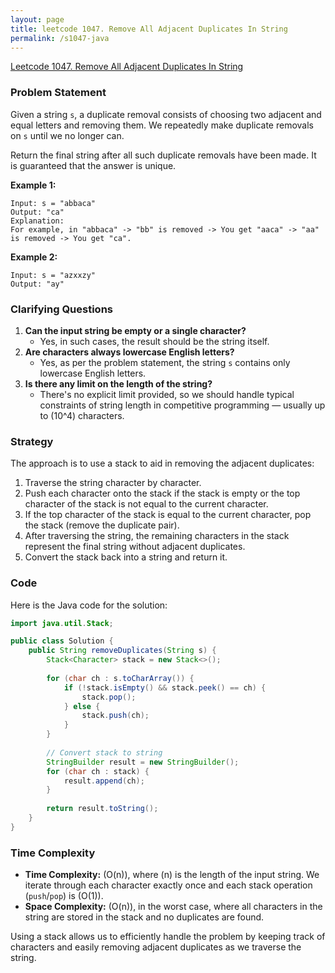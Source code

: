 ```yaml
---
layout: page
title: leetcode 1047. Remove All Adjacent Duplicates In String
permalink: /s1047-java
---
```

[Leetcode 1047. Remove All Adjacent Duplicates In String](https://algoadvance.github.io/algoadvance/l1047)
### Problem Statement
Given a string `s`, a duplicate removal consists of choosing two adjacent and equal letters and removing them. We repeatedly make duplicate removals on `s` until we no longer can.

Return the final string after all such duplicate removals have been made. It is guaranteed that the answer is unique.

**Example 1:**
```
Input: s = "abbaca"
Output: "ca"
Explanation: 
For example, in "abbaca" -> "bb" is removed -> You get "aaca" -> "aa" is removed -> You get "ca".
```

**Example 2:**
```
Input: s = "azxxzy"
Output: "ay"
```

### Clarifying Questions
1. **Can the input string be empty or a single character?**
   - Yes, in such cases, the result should be the string itself.
2. **Are characters always lowercase English letters?**
   - Yes, as per the problem statement, the string `s` contains only lowercase English letters.
3. **Is there any limit on the length of the string?**
   - There's no explicit limit provided, so we should handle typical constraints of string length in competitive programming — usually up to \(10^4\) characters.

### Strategy
The approach is to use a stack to aid in removing the adjacent duplicates:
1. Traverse the string character by character.
2. Push each character onto the stack if the stack is empty or the top character of the stack is not equal to the current character.
3. If the top character of the stack is equal to the current character, pop the stack (remove the duplicate pair).
4. After traversing the string, the remaining characters in the stack represent the final string without adjacent duplicates.
5. Convert the stack back into a string and return it.

### Code
Here is the Java code for the solution:

```java
import java.util.Stack;

public class Solution {
    public String removeDuplicates(String s) {
        Stack<Character> stack = new Stack<>();
        
        for (char ch : s.toCharArray()) {
            if (!stack.isEmpty() && stack.peek() == ch) {
                stack.pop();
            } else {
                stack.push(ch);
            }
        }
        
        // Convert stack to string
        StringBuilder result = new StringBuilder();
        for (char ch : stack) {
            result.append(ch);
        }
        
        return result.toString();
    }
}
```

### Time Complexity
- **Time Complexity:** \(O(n)\), where \(n\) is the length of the input string. We iterate through each character exactly once and each stack operation (`push`/`pop`) is \(O(1)\).
- **Space Complexity:** \(O(n)\), in the worst case, where all characters in the string are stored in the stack and no duplicates are found. 

Using a stack allows us to efficiently handle the problem by keeping track of characters and easily removing adjacent duplicates as we traverse the string.